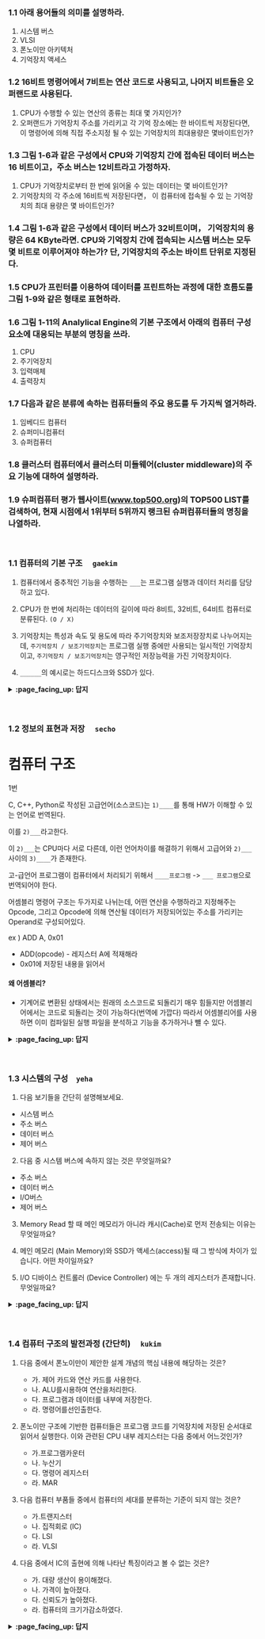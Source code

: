 ### 1.1 아래 용어들의 의미를 설명하라.
1) 시스템 버스
2) VLSI
3) 폰노이만 아키텍처
4) 기억장치 액세스

### 1.2 16비트 명령어에서 7비트는 연산 코드로 사용되고, 나머지 비트들은 오퍼랜드로 사용된다.
1) CPU가 수행할 수 있는 연산의 종류는 최대 몇 가지인가?
2) 오퍼랜드가 기억장치 주소를 가리키고 각 기억 장소에는 한 바이트씩 저장된다면, 이 명령어에 의해 직접 주소지정 될 수 있는 기억장치의 최대용량은 몇바이트인가?

### 1.3 그림 1-6과 같은 구성에서 CPU와 기억장치 간에 접속된 데이터 버스는 16 비트이고，주소 버스는 12비트라고 가정하자.
1) CPU가 기억장치로부터 한 번에 읽어올 수 있는 데이터는 몇 바이트인가?
2) 기억장치의 각 주소에 16비트씩 저장된다면， 이 컴퓨터에 접속될 수 있 는 기억장치의 최대 용량은 몇 바이트인가?

### 1.4 그림 1-6과 같은 구성에서 데이터 버스가 32비트이며， 기억장치의 용량은 64 KByte라면. CPU와 기억장치 간에 접속되는 시스템 버스는 모두 몇 비트로 이루어져야 하는가? 단, 기억장치의 주소는 바이트 단위로 지정된다.
### 1.5 CPU가 프린터를 이용하여 데이터를 프린트하는 과정에 대한 흐름도를 그림 1-9와 같은 형태로 표현하라.
### 1.6 그림 1-11의 Analylical Engine의 기본 구조에서 아래의 컴퓨터 구성 요소에 대응되는 부분의 명칭을 쓰라.
1) CPU
2) 주기억장치
3) 입력매체
4) 출력장치

### 1.7 다음과 같은 분류에 속하는 컴퓨터들의 주요 용도를 두 가지씩 열거하라.
1) 임베디드 컴퓨터
2) 슈퍼미니컴퓨터
3) 슈퍼컴퓨터

### 1.8 클러스터 컴퓨터에서 클러스터 미들웨어(cluster middleware)의 주요 기능에 대하여 설명하라.
### 1.9 슈퍼컴퓨터 평가 웹사이트(www.top500.org)의 TOP500 LlST를 검색하여, 현재 시점에서 1위부터 5위까지 랭크된 슈퍼컴퓨터들의 명칭을 나열하라.

<br>

### 1.1 컴퓨터의 기본 구조　	`gaekim`

1. 컴퓨터에서 중추적인 기능을 수행하는 `___`는 프로그램 실행과 데이터 처리를 담당하고 있다.

2. CPU가 한 번에 처리하는 데이터의 길이에 따라 8비트, 32비트, 64비트 컴퓨터로 분류된다. `(O / X)`

3. 기억장치는 특성과 속도 및 용도에 따라 주기억장치와 보조저장장치로 나누어지는데, `주기억장치 / 보조기억장치`는 프로그램 실행 중에만 사용되는 일시적인 기억장치이고, `주기억장치 / 보조기억장치`는 영구적인 저장능력을 가진 기억장치이다.

4. `______`의 예시로는 하드디스크와 SSD가 있다.

<details>
<summary> <b> :page_facing_up: 답지 </b>  </summary>
<div markdown="1">
 
  
1. 컴퓨터에서 중추적인 기능을 수행하는 `CPU(Central Processing Unit)`는 프로그램 실행과 데이터 처리를 담당하고 있다.  
   >  CPU는 프로세서라고도 불리며, CPU가 처리해야할 코드와 데이터는 기억장치[저장장치]에 저장되어 있다.
  
2. CPU가 한 번에 처리하는 데이터의 길이에 따라 8비트, 32비트, 64비트 컴퓨터로 분류된다. `(O)`
   >  추가적으로 컴퓨터의 이론적인 처리 속도는 CPU의 성능에 의해 결정된다. (단, 실제 속도는 시스템 내의 다른 요소들의 영향을 받아 약간 더 낮아질 수 있음)
   
3. 기억장치는 특성과 속도 및 용도에 따라 주기억장치와 보조저장장치로 나누어지는데, `주기억장치`는 프로그램 실행 중에만 사용되는 일시적인 기억장치이고, `보조기억장치`는 영구적인 저장능력을 가진 기억장치이다.

4. `보조기억장치`의 예시로는 하드디스크와 SSD가 있다.
   >  주기억장치: ROM, RAM   
   >  보조기억장치: 하드디스크, SSD, CD 등

</details>
<br><br>


### 1.2 정보의 표현과 저장　	`secho`

# 컴퓨터 구조



1번

C, C++, Python로 작성된 고급언어(소스코드)는 `1)____`를 통해 HW가 이해할 수 있는 언어로 번역된다.

이를 `2)___`라고한다.

이 `2)___`는 CPU마다 서로 다른데, 이런 언어차이를 해결하기 위해서 고급어와 `2)___` 사이의 `3)____`가 존재한다.

고-급언어 프로그램이 컴퓨터에서 처리되기 위해서  `____프로그램` -> `___ 프로그램`으로 번역되어야 한다.



어셈블리 명령어 구조는 두가지로 나뉘는데, 어떤 연산을 수행하라고 지정해주는 Opcode, 그리고 Opcode에 의해 연산될 데이터가 저장되어있는 주소를 가리키는 Operand로 구성되어있다.

ex ) ADD A, 0x01

- ADD(opcode) - 레지스터 A에 적재해라
- 0x01에 저장된 내용을 읽어서





#### 왜 어셈블리?

+ 기계어로 변환된 상태에서는 원래의 소스코드로 되돌리기 매우 힘들지만 어셈블리어에서는 코드로 되돌리는 것이 가능하다(번역에 가깝다) 따라서 어셈블리어를 사용하면 이미 컴파일된 실행 파일을 분석하고 기능을 추가하거나 뺼 수 있다.

<details>
<summary> <b> :page_facing_up: 답지 </b>  </summary>
<div markdown="1">
  
1번

C, C++, Python로 작성된 고급언어(소스코드)는 `1)컴파일러`를 통해 HW가 이해할 수 있는 언어로 번역된다.

이를 `2)기계어`라고한다.

이 `2)기계어`는 CPU마다 서로 다른데, 이런 언어차이를 해결하기 위해서 고급어와 `2)기계어` 사이의 `3)어셈블리` Language가 존재한다.

고-급언어 프로그램이 컴퓨터에서 처리되기 위해서  `3)어셈블리 프로그램` -> `2)기계어 프로그램`으로 번역되어야 한다. 
  
</div>
</details>
<br><br>


### 1.3 시스템의 구성　`yeha`

1. 다음 보기들을 간단히 설명해보세요.

 - 시스템 버스 
 - 주소 버스
 - 데이터 버스
 - 제어 버스 

2. 다음 중 시스템 버스에 속하지 않는 것은 무엇일까요?

- 주소 버스 
- 데이터 버스 
- I/O버스 
- 제어 버스

3. Memory Read 할 때 메인 메모리가 아니라 캐시(Cache)로 먼저 전송되는 이유는 무엇일까요?

4. 메인 메모리 (Main Memory)와 SSD가 액세스(access)될 때 그 방식에 차이가 있습니다. 어떤 차이일까요?  

5. I/O 디바이스 컨트롤러 (Device Controller) 에는 두 개의 레지스터가 존재합니다. 무엇일까요? 

<details>
<summary> <b> :page_facing_up: 답지 </b>  </summary>
<div markdown="1">

1. 다음 보기들을 간단히 설명해보세요.

 - 시스템 버스 
 - 주소 버스
 - 데이터 버스
 - 제어 버스 
  
> 정답 : 
시스템 버스 (system bus) : CPU와 시스템 내 다른 요소들 간의 정보교환 통로  
주소 버스 (address bus) : CPU가 외부로 발생하는 주소 정보를 전송하는 신호 선들의 집합. 단방향성(uni-directional). CPU에서 발생 ——(주소 정보)-—> 기억장치, I/O장치   
데이터 버스 (data bus) : CPU가 기억장치 혹은 I/O 장치와의 사이에 데이터를 전송하기 위한 신호 선들의 집합. 양방향성(bi-directional transfer).  읽기와 쓰기 동작 모두 지원하기 때문.   
제어 버스 (control bus) : CPU가 시스템 내의 각종 요소들의 동작을 제어하는데 필요한 신호 선들의 집합  

2. 다음 중 시스템 버스에 속하지 않는 것은 무엇일까요?

- 주소 버스 
- 데이터 버스 
- I/O버스 
- 제어 버스

> 정답 : 
I/O버스

3. Memory Read 할 때 메인 메모리가 아니라 캐시(Cache)로 먼저 전송되는 이유는 무엇일까요?

> 정답 : 
캐시에 저장된 데이터는 메인 메모리에 저장된 데이터 중 CPU가 금방 읽을 것같은, 그럴 가능성이 높은 데이터들이다.  
캐시에서 먼저 검색하고 그 캐시 안에 데이터가 있으면 데이터 버스를 통해서 CPU로 전해주고 Read가 끝난다.

4. 메인 메모리 (Main Memory)와 SSD가 액세스(access)될 때 그 방식에 차이가 있습니다. 어떤 차이일까요?  

> 정답 :
메인 메모리 : 시스템 버스(System Bus)에 직접 연결됨. CPU가 레지스터를 통해 액세스함. 등등  
SSD : 별도의 컨트롤러를 통해 시스템 버스에 액세스함. 직접 액세스 하지 못함. 등등  
왜? SSD를 총괄하는 표준을 만들 수 없어서 컨트롤러를 둠  

5. I/O 디바이스 컨트롤러 (Device Controller) 에는 두 개의 레지스터가 존재합니다. 무엇일까요? 

> 정답 :
상태 레지스터 (status register), 데이터 레지스터(data register)  
상태 레지스터 (status register) : I/O 장치의 상태를 나타내는 비트들을 저장하는 레지스터  
데이터 레지스터(data register) : CPU와 I/O 장치 간의 임시 데이터 기억장치  

</div>
</details>
<br><br>

### 1.4 컴퓨터 구조의 발전과정 (간단히)　	`kukim`	

1. 다음 중에서 폰노이만이 제안한 설계 개념의 핵심 내용에 해당하는 것은?
    - 가. 제어 카드와 연산 카드를 사용한다.
    - 나. ALU를시용하여 연산을처리한다.
    - 다. 프로그램과 데이터를 내부에 저장한다.
    - 라. 명령어를선인출한다.

2. 폰노이만 구조에 기반한 컴퓨터들은 프로그램 코드를 기억장치에 저장된 순서대로 읽어서 실행한다. 이와 관련된 CPU 내부 레지스터는 다음 중에서 어느것인가?
    - 가.프로그램카운터
    - 나. 누산기
    - 다. 명령어 레지스터
    - 라. MAR

3. 다음 컴퓨터 부품들 중에서 컴퓨터의 세대를 분류하는 기준이 되지 않는 것은?
    - 가.트랜지스터
    - 나. 집적회로 (IC)
    - 다. LSI
    - 라. VLSI

4. 다음 중에서 IC의 출현에 의해 나타난 특징이라고 볼 수 없는 것은?
    - 가. 대량 생산이 용이해졌다.
    - 나. 가격이 높아졌다.
    - 다. 신뢰도가 높아졌다.
    - 라. 컴퓨터의 크기가감소하였다.
    
<details>
<summary> <b> :page_facing_up: 답지 </b>  </summary>
<div markdown="1">
  
1. 다음 중에서 폰노이만이 제안한 설계 개념의 핵심 내용에 해당하는 것은?
    - 가. 제어 카드와 연산 카드를 사용한다.
    - 나. ALU를시용하여 연산을처리한다.
    - 다. 프로그램과 데이터를 내부에 저장한다.
    - 라. 명령어를선인출한다.
    - 정답 : 다 - 프로그램과 데이터를 내부에 저장한다 → 폰노이만 이전 컴퓨터들은 속도가 매우 느렸고 프로그램을 저장하고 변경하는 것이 불가능 했는데 프로그램과 데이터를 기억장치에 저장하고 변경하여 Stored-program 개념을 사용하였다. 그 특징으로는 2진수 체계를 사용하며 프로그램과 데이터를 내부에 저장하는 것이다.

2. 폰노이만 구조에 기반한 컴퓨터들은 프로그램 코드를 기억장치에 저장된 순서대로 읽어서 실행한다. 이와 관련된 CPU 내부 레지스터는 다음 중에서 어느것인가?
    - 가.프로그램카운터
    - 나. 누산기
    - 다. 명령어 레지스터
    - 라. MAR
    - 정답 : 가 - 프로그램 카운터(PC)

3. 다음 컴퓨터 부품들 중에서 컴퓨터의 세대를 분류하는 기준이 되지 않는 것은?
    - 가.트랜지스터
    - 나. 집적회로 (IC)
    - 다. LSI
    - 라. VLSI
    - 정답 : 라 - VLSI,
        - 1세대 : 진공관, 2세대 : 트랜지스터. 3세대 : 집적회로(IC) , 4세대 : LSI(Large Scale IC), 마이크로프로세서

4. 다음 중에서 IC의 출현에 의해 나타난 특징이라고 볼 수 없는 것은?
    - 가. 대량 생산이 용이해졌다.
    - 나. 가격이 높아졌다.
    - 다. 신뢰도가 높아졌다.
    - 라. 컴퓨터의 크기가감소하였다.
    - 정답 : 나 - 가격이 높아졌다. → 가격이 낮아졌다.  
</div>
</details>
<br><br>
